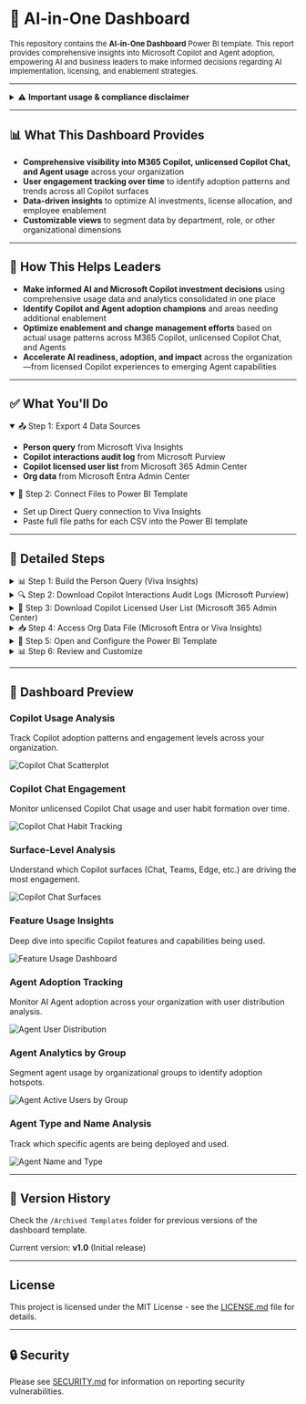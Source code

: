 # 🤖 AI-in-One Dashboard

<p style="font-size:small; font-weight:normal;">
This repository contains the <strong>AI-in-One Dashboard</strong> Power BI template. This report provides comprehensive insights into Microsoft Copilot and Agent adoption, empowering AI and business leaders to make informed decisions regarding AI implementation, licensing, and enablement strategies.
</p>

---

<details>
<summary>⚠️ <strong>Important usage & compliance disclaimer</strong></summary>

Please note: 

While this tool helps customers better understand their AI usage data, Microsoft has **no visibility** into the data that customers input into this template/tool, nor does Microsoft have any control over how customers will use this template/tool in their environment.

Customers are solely responsible for ensuring that their use of the template tool complies with all applicable laws and regulations, including those related to data privacy and security.

**Microsoft disclaims any and all liability** arising from or related to customers' use of the template tool.

**Experimental Template Notice:**  
This is an experimental template. On occasion, you may notice small deviations from metrics in the official Copilot and Agent Dashboards. We will continue to iterate based on your feedback. Currently available in English only.

</details>

---

## 📊 What This Dashboard Provides

- **Comprehensive visibility into M365 Copilot, unlicensed Copilot Chat, and Agent usage** across your organization
- **User engagement tracking over time** to identify adoption patterns and trends across all Copilot surfaces
- **Data-driven insights** to optimize AI investments, license allocation, and employee enablement
- **Customizable views** to segment data by department, role, or other organizational dimensions

---

## 🚀 How This Helps Leaders

- **Make informed AI and Microsoft Copilot investment decisions** using comprehensive usage data and analytics consolidated in one place
- **Identify Copilot and Agent adoption champions** and areas needing additional enablement
- **Optimize enablement and change management efforts** based on actual usage patterns across M365 Copilot, unlicensed Copilot Chat, and Agents
- **Accelerate AI readiness, adoption, and impact** across the organization—from licensed Copilot experiences to emerging Agent capabilities

---

## ✅ What You'll Do

<details open>
<summary>📤 Step 1: Export 4 Data Sources</summary>

- **Person query** from Microsoft Viva Insights  
- **Copilot interactions audit log** from Microsoft Purview  
- **Copilot licensed user list** from Microsoft 365 Admin Center  
- **Org data** from Microsoft Entra Admin Center  

</details>

<details open>
<summary>🔐 Step 2: Connect Files to Power BI Template</summary>

- Set up Direct Query connection to Viva Insights
- Paste full file paths for each CSV into the Power BI template

</details>

---

## 📁 Detailed Steps

<details>
<summary>📊 Step 1: Build the Person Query (Viva Insights)</summary>

### What This Data Provides
This query provides comprehensive Microsoft 365 Copilot usage metrics aggregated by person and day, enabling you to track adoption patterns and user engagement over time.

### Requirements
- Access level required: **Insights Administrator** or **Insights Analyst**
- Portal: Microsoft Viva Insights
- Permissions needed: Access to create and run Person Queries

### Step-by-Step Instructions

1. **Navigate to the portal**
   - Go to: [https://analysis.insights.viva.office.com/Analysis/CreateAnalysis](https://analysis.insights.viva.office.com/Analysis/CreateAnalysis)
   
   ![Landing page showing Create Analysis](https://raw.githubusercontent.com/microsoft/DecodingSuperUsage/refs/heads/DecodingSuperUsage/images/VivaLanding1.png)

2. **Select Person Query**
   - Click **Person Query** → **Set up analysis**
   
   ![Person query card highlighted](https://raw.githubusercontent.com/microsoft/DecodingSuperUsage/refs/heads/DecodingSuperUsage/images/PersonQuery.png)

3. **Configure query settings**
   - **Time period**: Last 3 months (rolling)
   - **Auto-refresh**: Enable weekly refresh (optional but recommended—this will automatically refresh in Power BI)
   - **Group by**: Day
   - **Metrics**: Select all **M365 Copilot** metrics
   - **Filter**: Set `Is Active = True` (if available) to validate employee count
   - **Attributes**: 
     - **Required**: `Organization`
     - **Optional**: Include any additional attributes you want for reporting (department, role, location, etc.)

4. **Save and run query**
   - Click **Save & Run**
   - Wait until **Status = Completed** (first runs can take several hours)
   - ⚠️ Do not export or connect until processing is complete

### Expected Output
- **File format**: Direct Query (no download needed)
- **Refresh frequency**: Weekly (if auto-refresh enabled)
- **Data granularity**: Daily metrics per person

💡 **Tip**: The more attributes you include in Step 3, the more flexibility you'll have for segmentation and filtering in the dashboard.

</details>

<details>
<summary>🔍 Step 2: Download Copilot Interactions Audit Logs (Microsoft Purview)</summary>

### What This Data Provides
This log provides detailed records of Copilot interactions across all surfaces (Chat, M365 apps, Agents), enabling deep analysis of usage patterns and engagement.

### Requirements
- Access level required: **Audit Reader** or **Compliance Administrator**
- Portal: Microsoft Purview Compliance Portal
- Permissions needed: View and export audit logs

### Step-by-Step Instructions

1. **Navigate to the portal**
   - Go to: [security.microsoft.com](https://security.microsoft.com)
   - In the left pane, scroll down and click **Audit**
   - Ensure you have appropriate compliance roles (e.g., **Audit Reader**). If not, contact your IT admin

2. **Configure the audit search**
   - In **Activities > Friendly Names**, select:  
     `Copilot Activities – Interacted with Copilot`
   - Set a **Date Range** (recommended: 1–3 months to match your Viva query)
   - Give your search a descriptive name (e.g., "Copilot Audit Export - Oct 2025")

3. **Run and export the search**
   - Click **Search**
   - Wait until the status changes to **Completed**
   - Click into the completed search
   - Select **Export > Download all results**
   - Save the CSV file to a known location (e.g., `C:\Data\Copilot_Audit_Logs.csv`)

### Expected File Format
- **File format**: CSV
- **Typical size**: Varies widely (5 MB–500 MB depending on org size and activity)
- **Columns**: ~50+ columns including timestamps, user IDs, activity types, surfaces
- **Rows**: One row per Copilot interaction

📖 **Learn more**: [Export, configure, and view audit log records – Microsoft Learn](https://learn.microsoft.com/en-us/microsoft-365/compliance/audit-log-search)

</details>

<details>
<summary>👤 Step 3: Download Copilot Licensed User List (Microsoft 365 Admin Center)</summary>

### What This Data Provides
This data provides a list of users with Copilot licenses, enabling you to track license utilization and identify licensed vs. unlicensed usage patterns.

### Requirements
- Access level required: **Global Administrator** or **Reports Reader**
- Portal: Microsoft 365 Admin Center
- Permissions needed: View usage reports

### Step-by-Step Instructions

1. **Navigate to the portal**
   - Go to: [admin.microsoft.com](https://admin.microsoft.com)
   - Log in as a **Microsoft 365 Global Administrator** or **Reports Reader**

2. **Unhide usernames** (if concealed)
   - Go to **Settings > Org Settings**
   - Under the **Services** tab, choose **Reports**
   - **Deselect**: "Display concealed user, group, site names in all reports"
   - Click **Save changes**

3. **Navigate to Copilot reports**
   - Go to: **Reports > Usage > Microsoft 365 Copilot**
   - Click on the **Readiness** tab

4. **Export license data**
   - Scroll to **Copilot Readiness Details** section
   - Ensure the column `Has Copilot license assigned` is visible
   - Click the ellipsis (`...`) menu
   - Choose **Export** to download the file as CSV
   - Save to a known location (e.g., `C:\Data\Copilot_Licensed_Users.csv`)

### Expected File Format
- **File format**: CSV
- **Typical size**: 1–10 MB for 1,000–10,000 users
- **Columns**: ~10–15 columns including UserPrincipalName, Department, LicenseStatus, LastActivityDate
- **Rows**: One row per user in your organization

📖 **Learn more**: [Microsoft 365 Copilot Readiness Report – Microsoft Learn](https://learn.microsoft.com/en-us/microsoft-365/admin/activity-reports/microsoft-365-copilot-readiness)

</details>

<details>
<summary>📥 Step 4: Access Org Data File (Microsoft Entra or Viva Insights)</summary>

### What This Data Provides
This file provides organizational hierarchy and user attributes, enabling segmentation by department, role, location, or other organizational dimensions.

### Requirements
- Access level required: **User Administrator** or **Global Reader** (Entra) OR **Insights Administrator** (Viva)
- Portal: Microsoft Entra Admin Center or Viva Insights
- Permissions needed: View and export user data

### Option A: Export from Microsoft Entra (Recommended)

1. **Navigate to the portal**
   - Sign in to: [entra.microsoft.com](https://entra.microsoft.com)
   - In the left-hand navigation, go to: `Identity ➝ Users`

2. **Select and download users**
   - Click **All users**
   - Click the **"Download users"** button (in toolbar or under `...` menu)

3. **Configure the export**
   - In the download dialog, select attributes to include:
   - **Required fields**:
     - `UserPrincipalName`
     - `Department`
   - **Optional but recommended fields**:
     - `JobTitle`
     - `Office`
     - `City`
     - `Country`
     - `Manager`
     - Any custom attributes relevant for reporting

4. **Download the file**
   - Choose **CSV format**
   - Click **Download**
   - Save to a known location (e.g., `C:\Data\Org_Data_Entra.csv`)

### Option B: Reuse Viva Insights Org Data (Alternative)

If you already uploaded an org data file to Viva Insights for your Person Query, you can use the same file for consistency.

### Expected File Format
- **File format**: CSV
- **Typical size**: 1–20 MB depending on org size and attributes
- **Columns**: Varies (5–30+ columns)
- **Required columns**: UserPrincipalName, Department
- **Rows**: One row per user

💡 **Note**: Avoid downloading non-essential attributes as it can degrade performance and increase file size unnecessarily.

📖 **Learn more**: [Download a list of users – Microsoft Learn](https://learn.microsoft.com/en-us/entra/identity/users/users-bulk-download)

</details>

<details>
<summary>🔐 Step 5: Open and Configure the Power BI Template</summary>

### What You'll Do
Connect the Power BI template to your data sources using Direct Query (Viva Insights) and file paths (CSV files).

### Step-by-Step Instructions

1. **Download the template**
   - Download **AI-in-One Dashboard - Template.pbit** from this repository

2. **Get Viva Insights connection parameters**
   - Go back to your Person Query in Viva Insights: [https://analysis.insights.viva.office.com/Analysis](https://analysis.insights.viva.office.com/Analysis)
   - Find your completed query in the list
   - Click the **link icon** (🔗) in the row to copy the connection link
   
   ![Query row showing link icon](https://raw.githubusercontent.com/microsoft/DecodingSuperUsage/refs/heads/DecodingSuperUsage/images/AnalysisResultsLink.png)

3. **Extract connection identifiers**
   - From the copied URL, extract:
     - **partitionId**: 36-character GUID (first ID in URL)
     - **queryId**: 36-character GUID (second ID in URL)
   - Confirm each is exactly 36 characters
   
   ![Partition and Query IDs highlighted](https://raw.githubusercontent.com/microsoft/DecodingSuperUsage/refs/heads/DecodingSuperUsage/images/CopyIdentifiers.png)

4. **Open the template in Power BI Desktop**
   - Double-click the `.pbit` file
   - A parameter dialog will appear

5. **Enter connection parameters**
   - **partitionId**: Paste the 36-character partition ID
   - **queryId**: Paste the 36-character query ID
   - **Copilot Audit Log Path**: Full path to your audit log CSV  
     Example: `C:\Data\Copilot_Audit_Logs.csv`
   - **Licensed Users Path**: Full path to your licensed users CSV  
     Example: `C:\Data\Copilot_Licensed_Users.csv`
   - **Org Data Path**: Full path to your org data CSV  
     Example: `C:\Data\Org_Data_Entra.csv`

6. **Load the data**
   - Click **Load**
   - Wait for all queries to refresh (may take 5–15 minutes on first load)
   - If errors occur, verify file paths are correct and files are accessible

7. **Save and publish**
   - Save as a `.pbix` file (e.g., `AI-in-One Dashboard.pbix`)
   - Publish to your Power BI workspace
   - ✅ **No scheduled refresh required** for Viva data (Direct Query auto-refreshes weekly if enabled)
   - Configure scheduled refresh for CSV files in Power BI Service (optional)

### Troubleshooting

- **Issue**: "File not found" error
  - **Solution**: Verify file paths use absolute paths (e.g., `C:\Data\file.csv`, not `.\file.csv`) and files exist at those locations

- **Issue**: "Could not connect to Viva Insights"
  - **Solution**: Verify partitionId and queryId are exactly 36 characters and copied correctly from the URL

- **Issue**: Data refresh takes extremely long
  - **Solution**: Check CSV file sizes. Very large audit logs (>500 MB) may need to be filtered or split.

</details>

<details>
<summary>📊 Step 6: Review and Customize</summary>

### What You'll Do
Review the dashboard, customize visualizations, and share with stakeholders.

### Recommended Actions

1. **Review dashboard pages**
   - Navigate through all report pages
   - Verify data loaded correctly
   - Check that filters and slicers work as expected

2. **Customize for your organization**
   - Update visuals to match your branding (colors, logos)
   - Adjust hierarchies to match your org structure
   - Add or remove pages based on your needs
   - Create bookmarks for common views

3. **Set up filters and parameters**
   - Configure default date ranges
   - Set up department/role filters
   - Create user-specific views if needed

4. **Publish and share**
   - Publish to Power BI Service if not already done
   - Set up Row-Level Security (RLS) if needed
   - Share with stakeholders via workspace access or apps
   - Create subscriptions for key reports

5. **Document customizations**
   - Keep notes on any changes you make
   - Version your .pbix file if making significant updates
   - Archive old versions in the `/Archived Templates` folder

### Best Practices

- 🔄 **Refresh schedule**: Set up weekly or monthly refresh for CSV files in Power BI Service
- 🔒 **Security**: Use Row-Level Security to restrict sensitive data by department or role
- 📧 **Subscriptions**: Set up email subscriptions for executives who want regular updates
- 📊 **Usage tracking**: Monitor dashboard usage in Power BI Service to understand what resonates

</details>

---

## 📸 Dashboard Preview

### Copilot Usage Analysis
Track Copilot adoption patterns and engagement levels across your organization.

![Copilot Chat Scatterplot](Images/Copilot%20Chat%20-%20Scatterplot.png)

### Copilot Chat Engagement
Monitor unlicensed Copilot Chat usage and user habit formation over time.

![Copilot Chat Habit Tracking](Images/Copilot%20Chat%20-%20Habit.png)

### Surface-Level Analysis
Understand which Copilot surfaces (Chat, Teams, Edge, etc.) are driving the most engagement.

![Copilot Chat Surfaces](Images/Copilot%20Chat%20-%20Surfaces.png)

### Feature Usage Insights
Deep dive into specific Copilot features and capabilities being used.

![Feature Usage Dashboard](Images/Feature%20Usage.png)

### Agent Adoption Tracking
Monitor AI Agent adoption across your organization with user distribution analysis.

![Agent User Distribution](Images/Agent%20User%20Distribution.png)

### Agent Analytics by Group
Segment agent usage by organizational groups to identify adoption hotspots.

![Agent Active Users by Group](Images/Agent%20Active%20User%20by%20Group.png)

### Agent Type and Name Analysis
Track which specific agents are being deployed and used.

![Agent Name and Type](Images/Agent%20Name%20and%20Type.png)

---

## 🔄 Version History

Check the `/Archived Templates` folder for previous versions of the dashboard template.

Current version: **v1.0** (Initial release)

---

##  License

This project is licensed under the MIT License - see the [LICENSE.md](LICENSE.md) file for details.

---

## 🔒 Security

Please see [SECURITY.md](SECURITY.md) for information on reporting security vulnerabilities.
